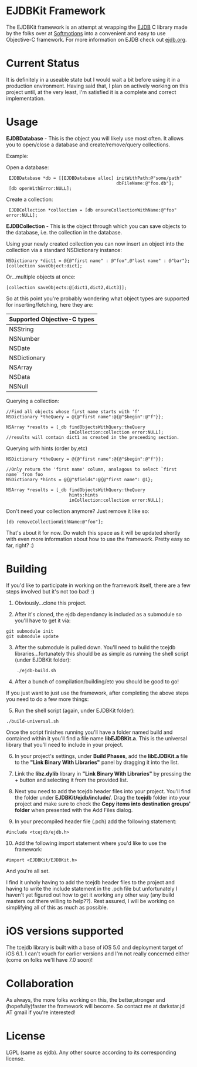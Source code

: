 EJDBKit Framework
=================

The EJDBKit framework is an attempt at wrapping the [EJDB](https://github.com/Softmotions/ejdb) C library made by the folks over at [Softmotions](http://softmotions.com) into a convenient and easy to use Objective-C framework. For more information on EJDB check out [ejdb.org](http://ejdb.org).

Current Status
=================

It is definitely in a useable state but I would wait a bit before using it
in a production environment. Having said that, I plan on actively working on
this project until, at the very least, I'm satisfied it is a complete and correct
implementation.

Usage
==================

**EJDBDatabase** - This is the object you will likely use most often. It allows you to open/close a database and create/remove/query collections.

Example:

Open a database:

```objc
 EJDBDatabase *db = [[EJDBDatabase alloc] initWithPath:@"some/path" 
                                          dbFileName:@"foo.db"];
 [db openWithError:NULL];
```

Create a collection:

```objc
 EJDBCollection *collection = [db ensureCollectionWithName:@"foo" error:NULL];

```

**EJDBCollection** - This is the object through which you can save objects to the database, i.e. the collection in the database.

Using your newly created collection you can now
insert an object into the collection via a standard NSDictionary instance:

```objc
NSDictionary *dict1 = @{@"first name" : @"foo",@"last name" : @"bar"};
[collection saveObject:dict];
```
Or...multiple objects at once:

```objc
[collection saveObjects:@[dict1,dict2,dict3]];
```

So at this point you're probably wondering what object types are supported for inserting/fetching, here they are:

| Supported Objective-C types |
|----------|
| NSString |
| NSNumber |
| NSDate   |
| NSDictionary|
| NSArray|
| NSData |
| NSNull |

Querying a collection:

```objc
//Find all objects whose first name starts with 'f'
NSDictionary *theQuery = @{@"first name":@{@"$begin":@"f"}};

NSArray *results = [_db findObjectsWithQuery:theQuery 
						inCollection:collection error:NULL];
//results will contain dict1 as created in the preceeding section.
```

Querying with hints (order by,etc)

```objc
NSDictionary *theQuery = @{@"first name":@{@"$begin":@"f"}};

//Only return the 'first name' column, analagous to select `first name` from foo
NSDictionary *hints = @{@"$fields":@{@"first name": @1};

NSArray *results = [_db findObjectsWithQuery:theQuery
						hints:hints
						inCollection:collection error:NULL];
```

Don't need your collection anymore? Just remove it like so:

```objc
[db removeCollectionWithName:@"foo"];
```

That's about it for now. Do watch this space as it will be updated
shortly with even more information about how to use the framework. Pretty easy so far, right? :)


Building
===========================
If you'd like to participate in working on the framework itself, there are a few steps involved but it's not too bad! :)

1)	 Obviously...clone this project.

2) 	After it's cloned, the ejdb dependancy is included as a submodule so you'll have to get it via:

```
git submodule init
git submodule update

```

3) 	After the submodule is pulled down. You'll need to build the tcejdb libraries...fortunately this should be as simple as running the shell script (under EJDBKit folder):

```
    ./ejdb-build.sh
``` 

4)	After a bunch of compilation/building/etc you should be good to go!

If you just want to just use the framework, after completing the above steps
you need to do a few more things:

5) Run the shell script (again, under EJDBKit folder):

```
./build-universal.sh
```
Once the script finishes running you'll have a folder named build and contained within it you'll find a file name **libEJDBKit.a**. This is the universal library that you'll need to include in your project.

6) In your project's settings, under **Build Phases**, add the **libEJDBKit.a** file to the **"Link Binary With Libraries"** panel by dragging it into the list.

7) Link the **libz.dylib** library in **"Link Binary With Libraries"** by pressing the + button and selecting it from the provided list.

8) Next you need to add the tcejdb header files into your project. You'll find
the folder under **EJDBKit/ejdb/include/**. Drag the **tcejdb** folder into
your project and make sure to check the **Copy items into destination groups' folder** when presented with the Add Files dialog.

9) In your precompiled header file (.pch) add the following statement:
```
#include <tcejdb/ejdb.h>

```

10) Add the following import statement where you'd like to use the framework:

```objc
#import <EJDBKit/EJDBKit.h>

```

And you're all set.

I find it unholy having to add the tcejdb header files to the project and having to write the include statement in the .pch file but unfortunately I haven't yet figured out how to get it working any other way (any build masters out there willing to help??).
Rest assured, I will be working on simplifying all of this as much as possible.

iOS versions supported
=======================

The tcejdb library is built with a base of iOS 5.0 and deployment target of iOS 6.1.
I can't vouch for earlier versions and I'm not really concerned either (come on folks we'll have 7.0 soon)!

Collaboration
==============
As always, the more folks working on this, the better,stronger and (hopefully)faster the framework
will become. So contact me at darkstar.jd AT gmail if you're interested!

License
==============
LGPL (same as ejdb). Any other source according to its corresponding license.